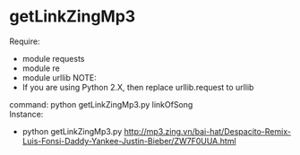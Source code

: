 # getLinkZingMp3

Require:
+ module requests
+ module re
+ module urllib
NOTE:
+ If you are using Python 2.X, then replace urllib.request to urllib

command: python getLinkZingMp3.py linkOfSong<br>
Instance:
+ python getLinkZingMp3.py http://mp3.zing.vn/bai-hat/Despacito-Remix-Luis-Fonsi-Daddy-Yankee-Justin-Bieber/ZW7F0UUA.html



